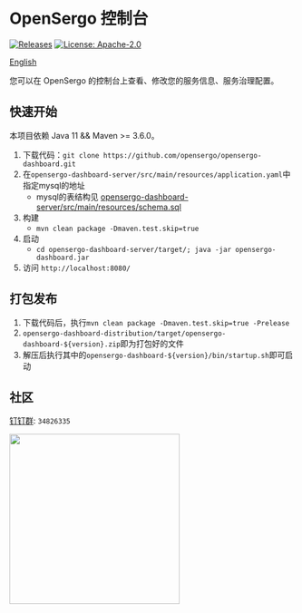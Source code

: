 # OpenSergo 控制台

[![Releases](https://img.shields.io/github/downloads/opensergo/opensergo-dashboard/total.svg)](https://github.com/opensergo/opensergo-dashboard/releases)
[![License: Apache-2.0](https://img.shields.io/badge/license-Apache%202.0-blue.svg)](https://www.apache.org/licenses/LICENSE-2.0.txt)

[English](./README.md)

您可以在 OpenSergo 的控制台上查看、修改您的服务信息、服务治理配置。

## 快速开始

本项目依赖 Java 11 && Maven >= 3.6.0。

1. 下载代码：`git clone https://github.com/opensergo/opensergo-dashboard.git`
2. 在`opensergo-dashboard-server/src/main/resources/application.yaml`中指定mysql的地址
    * mysql的表结构见 [opensergo-dashboard-server/src/main/resources/schema.sql](./opensergo-dashboard-server/src/main/resources/schema.sql)
3. 构建
    * `mvn clean package -Dmaven.test.skip=true`
4. 启动
    * `cd opensergo-dashboard-server/target/; java -jar opensergo-dashboard.jar`
5. 访问 `http://localhost:8080/`

## 打包发布

1. 下载代码后，执行`mvn clean package -Dmaven.test.skip=true -Prelease`
2. `opensergo-dashboard-distribution/target/opensergo-dashboard-${version}.zip`即为打包好的文件
3. 解压后执行其中的`opensergo-dashboard-${version}/bin/startup.sh`即可启动

## 社区

[钉钉群](https://www.dingtalk.com/): `34826335`

<img src="image/dingtalk-group.jpg" width="300" />
